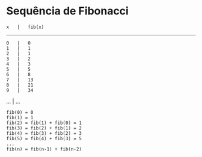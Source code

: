 # Sequência de Fibonacci

    x   |   fib(x)
-------------------
    0   |   0
    1   |   1
    2   |   1
    3   |   2
    4   |   3
    5   |   5
    6   |   8
    7   |   13
    8   |   21
    9   |   34
   ...  |   ...

```
fib(0) = 0
fib(1) = 1
fib(2) = fib(1) + fib(0) = 1
fib(3) = fib(2) + fib(1) = 2
fib(4) = fib(3) + fib(2) = 3
fib(5) = fib(4) + fib(3) = 5
...
fib(n) = fib(n-1) + fib(n-2)
```
